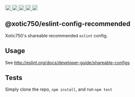 <a href="https://travis-ci.org/Xotic750/eslint-config-recommended"
title="Travis status">
<img
src="https://travis-ci.org/Xotic750/eslint-config-recommended.svg?branch=master"
alt="Travis status" height="18">
</a>
<a href="https://david-dm.org/Xotic750/eslint-config-recommended"
title="Dependency status">
<img src="https://david-dm.org/Xotic750/eslint-config-recommended/status.svg"
alt="Dependency status" height="18"/>
</a>
<a
href="https://david-dm.org/Xotic750/eslint-config-recommended?type=dev"
title="devDependency status">
<img src="https://david-dm.org/Xotic750/eslint-config-recommended/dev-status.svg"
alt="devDependency status" height="18"/>
</a>
<a href="https://badge.fury.io/js/%40xotic750%2Feslint-config-recommended" title="npm version">
<img src="https://badge.fury.io/js/%40xotic750%2Feslint-config-recommended.svg"
alt="npm version" height="18">
</a>
<a
  href="https://bettercodehub.com/results/Xotic750/eslint-config-recommended"
  title="bettercodehub score">
<img src="https://bettercodehub.com/edge/badge/Xotic750/eslint-config-recommended?branch=master"
  alt="bettercodehub score" height="18">
</a>

## @xotic750/eslint-config-recommended

Xotic750's shareable recommended `eslint` config.

## Usage

See http://eslint.org/docs/developer-guide/shareable-configs

## Tests

Simply clone the repo, `npm install`, and run `npm test`
